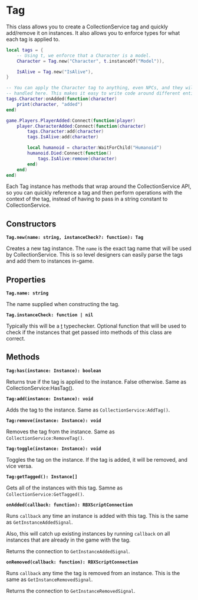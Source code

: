 # Tag

This class allows you to create a CollectionService tag and quickly add/remove
it on instances. It also allows you to enforce types for what each tag is
applied to.

```lua
local tags = {
    -- Using t, we enforce that a Character is a model.
    Character = Tag.new("Character", t.instanceOf("Model")),

    IsAlive = Tag.new("IsAlive"),
}

-- You can apply the Character tag to anything, even NPCs, and they will all be
-- handled here. This makes it easy to write code around different entities.
tags.Character:onAdded(function(character)
    print(character, "added")
end)

game.Players.PlayerAdded:Connect(function(player)
    player.CharacterAdded:Connect(function(character)
        tags.Character:add(character)
        tags.IsAlive:add(character)

        local humanoid = character:WaitForChild("Humanoid")
        humanoid.Died:Connect(function()
            tags.IsAlive:remove(character)
        end)
    end)
end)
```

Each Tag instance has methods that wrap around the CollectionService API, so you
can quickly reference a tag and then perform operations with the context of the
tag, instead of having to pass in a string constant to CollectionService.

## Constructors

**`Tag.new(name: string, instanceCheck?: function): Tag`**

Creates a new tag instance. The `name` is the exact tag name that will be used
by CollectionService. This is so level designers can easily parse the tags and
add them to instances in-game.

## Properties

**`Tag.name: string`**

The name supplied when constructing the tag.

**`Tag.instanceCheck: function | nil`**

Typically this will be a [t](https://github.com/osyrisrblx/t) typechecker.
Optional function that will be used to check if the instances that get passed
into methods of this class are correct.

## Methods

**`Tag:has(instance: Instance): boolean`**

Returns true if the tag is applied to the instance. False otherwise. Same as
CollectionService:HasTag().

**`Tag:add(instance: Instance): void`**

Adds the tag to the instance. Same as `CollectionService:AddTag()`.

**`Tag:remove(instance: Instance): void`**

Removes the tag from the instance. Same as `CollectionService:RemoveTag()`.

**`Tag:toggle(instance: Instance): void`**

Toggles the tag on the instance. If the tag is added, it will be removed, and
vice versa.

**`Tag:getTagged(): Instance[]`**

Gets all of the instances with this tag. Samne as `CollectionService:GetTagged()`.

**`onAdded(callback: function): RBXScriptConnection`**

Runs `callback` any time an instance is added with this tag. This is the same as
`GetInstanceAddedSignal`.

Also, this will catch up existing instances by running `callback` on all
instances that are already in the game with the tag.

Returns the connection to `GetInstanceAddedSignal`.

**`onRemoved(callback: function): RBXScriptConnection`**

Runs `callback` any time the tag is removed from an instance. This is the same
as `GetInstanceRemovedSignal`.

Returns the connection to `GetInstanceRemovedSignal`.
